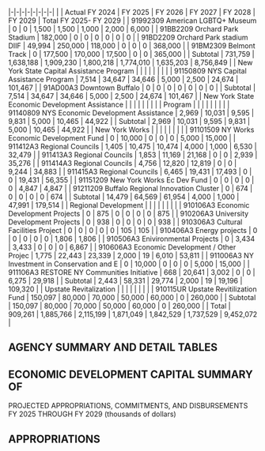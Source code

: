 |-|-|-|-|-|-|-|-|
| | Actual FY 2024 | FY 2025 | FY 2026 | FY 2027 | FY 2028 | FY 2029 | Total FY 2025- FY 2029 |
| 91992309 American LGBTQ+ Museum | 0 | 0 | 1,500 | 1,500 | 1,000 | 2,000 | 6,000 |
| 91BB2209 Orchard Park Stadium | 182,000 | 0 | 0 | 0 | 0 | 0 | 0 |
| 91BD2209 Orchard Park stadium DIIF | 49,994 | 250,000 | 118,000 | 0 | 0 | 0 | 368,000 |
| 91BM2309 Belmont Track | 0 | 177,500 | 170,000 | 17,500 | 0 | 0 | 365,000 |
| Subtotal | 731,759 | 1,638,188 | 1,909,230 | 1,800,218 | 1,774,010 | 1,635,203 | 8,756,849 |
| New York State Capital Assistance Program | | | | | | | |
| 91150809 NYS Capital Assistance Program | 7,514 | 34,647 | 34,646 | 5,000 | 2,500 | 24,674 | 101,467 |
| 91AD00A3 Downtown Buffalo | 0 | 0 | 0 | 0 | 0 | 0 | 0 |
| Subtotal | 7,514 | 34,647 | 34,646 | 5,000 | 2,500 | 24,674 | 101,467 |
| New York State Economic Development Assistance | | | | | | | |
| Program | | | | | | | |
| 91140809 NYS Economic Development Assistance | 2,969 | 10,031 | 9,595 | 9,831 | 5,000 | 10,465 | 44,922 |
| Subtotal | 2,969 | 10,031 | 9,595 | 9,831 | 5,000 | 10,465 | 44,922 |
| New York Works | | | | | | | |
| 91101509 NY Works Economic Development Fund | 0 | 10,000 | 0 | 0 | 0 | 5,000 | 15,000 |
| 911412A3 Regional Councils | 1,405 | 10,475 | 10,474 | 4,000 | 1,000 | 6,530 | 32,479 |
| 911413A3 Regional Councils | 1,853 | 11,169 | 21,168 | 0 | 0 | 2,939 | 35,276 |
| 911414A3 Regional Councils | 4,756 | 12,820 | 12,819 | 0 | 0 | 9,244 | 34,883 |
| 911415A3 Regional Councils | 6,465 | 19,431 | 17,493 | 0 | 0 | 19,431 | 56,355 |
| 91151209 New York Works Ec Dev Fund | 0 | 0 | 0 | 0 | 0 | 4,847 | 4,847 |
| 91211209 Buffalo Regional Innovation Cluster | 0 | 674 | 0 | 0 | 0 | 0 | 674 |
| Subtotal | 14,479 | 64,569 | 61,954 | 4,000 | 1,000 | 47,991 | 179,514 |
| Regional Development | | | | | | | |
| 910106A3 Economic Development Projects | 0 | 875 | 0 | 0 | 0 | 0 | 875 |
| 910206A3 University Development Projects | 0 | 938 | 0 | 0 | 0 | 0 | 938 |
| 910306A3 Cultural Facilities Project | 0 | 0 | 0 | 0 | 0 | 105 | 105 |
| 910406A3 Energy projects | 0 | 0 | 0 | 0 | 0 | 1,806 | 1,806 |
| 910506A3 Enivironmental Projects | 0 | 3,434 | 3,433 | 0 | 0 | 0 | 6,867 |
| 910606A3 Economic Development / Other Projec | 1,775 | 22,443 | 23,339 | 2,000 | 19 | 6,010 | 53,811 |
| 911006A3 NY Investment in Conservation and E | 0 | 10,000 | 0 | 0 | 0 | 5,000 | 15,000 |
| 911106A3 RESTORE NY Communities Initiative | 668 | 20,641 | 3,002 | 0 | 0 | 6,275 | 29,918 |
| Subtotal | 2,443 | 58,331 | 29,774 | 2,000 | 19 | 19,196 | 109,320 |
| Upstate Revitalization | | | | | | | |
| 910115UR Upstate Revitilization Fund | 150,097 | 80,000 | 70,000 | 50,000 | 60,000 | 0 | 260,000 |
| Subtotal | 150,097 | 80,000 | 70,000 | 50,000 | 60,000 | 0 | 260,000 |
| Total | 909,261 | 1,885,766 | 2,115,199 | 1,871,049 | 1,842,529 | 1,737,529 | 9,452,072 |

## **AGENCY SUMMARY AND DETAIL TABLES**

## **ECONOMIC DEVELOPMENT CAPITAL SUMMARY OF**

PROJECTED APPROPRIATIONS, COMMITMENTS, AND DISBURSEMENTS FY 2025 THROUGH FY 2029 (thousands of dollars)

## **APPROPRIATIONS**